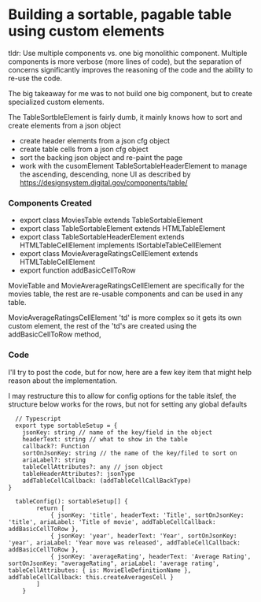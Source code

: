 # Building a sortable, pagable table using custom elements

tldr: Use multiple components vs. one big monolithic component. Multiple components is more verbose (more lines of code), but the separation of concerns significantly improves the reasoning of the code and the ability to re-use the code.

The big takeaway for me was to not build one big component, but to create specialized custom elements.


The TableSortbleElement is fairly dumb, it mainly knows how to sort and create elements from a json object
- create header elements from a json cfg object
- create table cells from a json cfg object
- sort the backing json object and re-paint the page
- work with the cusomElement TableSortableHeaderElement to manage the ascending, descending, none UI as described by https://designsystem.digital.gov/components/table/

### Components Created

- export class MoviesTable extends TableSortableElement
- export class TableSortableElement extends HTMLTableElement
- export class TableSortableHeaderElement extends HTMLTableCellElement implements ISortableTableCellElement
- export class MovieAverageRatingsCellElement extends HTMLTableCellElement 
- export function addBasicCellToRow

MovieTable and MovieAverageRatingsCellElement are specifically for the movies table, the rest are re-usable components and can be used in any table.

MovieAverageRatingsCellElement 'td' is more complex so it gets its own custom element, the rest of the 'td's are created using the addBasicCellToRow method,

### Code

I'll try to post the code, but for now, here are a few key item that might help reason about the implementation.

I may restructure this to allow for config options for the table itslef, the structure below works for the rows, but not for setting any global defaults

```
  // Typescript
  export type sortableSetup = {
    jsonKey: string // name of the key/field in the object
    headerText: string // what to show in the table
    callback?: Function
    sortOnJsonKey: string // the name of the key/filed to sort on
    ariaLabel?: string
    tableCellAttributes?: any // json object
    tableHeaderAttributes?: jsonType
    addTableCellCallback: (addTableCellCallBackType)
}

  tableConfig(): sortableSetup[] {
        return [
            { jsonKey: 'title', headerText: 'Title', sortOnJsonKey: 'title', ariaLabel: 'Title of movie', addTableCellCallback: addBasicCellToRow },
            { jsonKey: 'year', headerText: 'Year', sortOnJsonKey: 'year', ariaLabel: 'Year move was released', addTableCellCallback: addBasicCellToRow },
            { jsonKey: 'averageRating', headerText: 'Average Rating', sortOnJsonKey: "averageRating", ariaLabel: 'average rating', tableCellAttributes: { is: MovieEleDefinitionName }, addTableCellCallback: this.createAveragesCell }
        ]
    }
```


